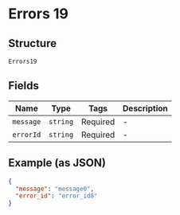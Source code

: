 
# Errors 19

## Structure

`Errors19`

## Fields

| Name | Type | Tags | Description |
|  --- | --- | --- | --- |
| `message` | `string` | Required | - |
| `errorId` | `string` | Required | - |

## Example (as JSON)

```json
{
  "message": "message0",
  "error_id": "error_id8"
}
```

